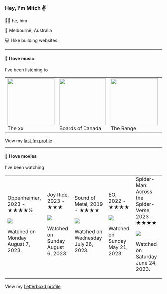 <article><h3>Hey, I&#x27;m Mitch ✌️</h3><section><p>🙆‍♂️ he, him</p><p>📍 Melbourne, Australia</p><p>💻 I like building websites</p></section><hr/><section><h4>💽 I love music</h4><p>I&#x27;ve been listening to</p><table><tbody><td><img src="https://lastfm.freetls.fastly.net/i/u/174s/696d1b64cd9d44bf85aad10df414e959.png" height="150px" alt="" role="presentation"/><br/>The xx</td><td><img src="https://lastfm.freetls.fastly.net/i/u/174s/0bb566f53e9f4cbfccf926acd7371183.png" height="150px" alt="" role="presentation"/><br/>Boards of Canada</td><td><img src="https://lastfm.freetls.fastly.net/i/u/174s/e3c4c93c41af4459c49f6cadc9408e40.png" height="150px" alt="" role="presentation"/><br/>The Range</td><td><img src="https://lastfm.freetls.fastly.net/i/u/174s/b53fb2972136d3b4807ade225392e246.png" height="150px" alt="" role="presentation"/><br/>Fred again..</td><td><img src="https://lastfm.freetls.fastly.net/i/u/174s/3f39c09dc965abeda75a5e3e359338f8.png" height="150px" alt="" role="presentation"/><br/>Cake</td></tbody></table><span>View my <a href="https://www.last.fm/user/mylsb">last.fm profile</a></span></section><hr/><section><h4>📼 I love movies</h4><p>I&#x27;ve been watching</p><table><tbody><td>Oppenheimer, 2023 - ★★★★½<br/><span> <p><img src="https://a.ltrbxd.com/resized/film-poster/7/8/4/3/2/8/784328-oppenheimer-0-600-0-900-crop.jpg?v=98efbbd1de"/></p> <p>Watched on Monday August 7, 2023.</p> </span></td><td>Joy Ride, 2023 - ★★★<br/><span> <p><img src="https://a.ltrbxd.com/resized/film-poster/7/7/8/1/1/7/778117-joy-ride-0-600-0-900-crop.jpg?v=9f76a25e25"/></p> <p>Watched on Sunday August 6, 2023.</p> </span></td><td>Sound of Metal, 2019 - ★★★★<br/><span> <p><img src="https://a.ltrbxd.com/resized/film-poster/4/3/2/0/0/4/432004-sound-of-metal-0-600-0-900-crop.jpg?v=289acd955b"/></p> <p>Watched on Wednesday July 26, 2023.</p> </span></td><td>EO, 2022 - ★★★★<br/><span> <p><img src="https://a.ltrbxd.com/resized/film-poster/7/0/3/9/4/3/703943-eo-0-600-0-900-crop.jpg?v=2604737383"/></p> <p>Watched on Sunday May 21, 2023.</p> </span></td><td>Spider-Man: Across the Spider-Verse, 2023 - ★★★★<br/><span> <p><img src="https://a.ltrbxd.com/resized/film-poster/4/9/7/6/3/1/497631-spider-man-across-the-spider-verse-0-600-0-900-crop.jpg?v=f2acbf1b8a"/></p> <p>Watched on Saturday June 24, 2023.</p> </span></td></tbody></table><span>View my <a href="https://letterboxd.com/myslab/">Letterboxd profile</a></span></section></article>